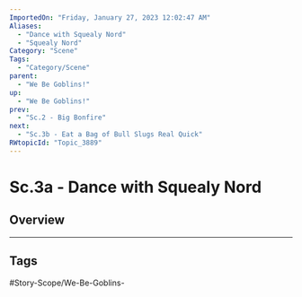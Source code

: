 ```yaml
---
ImportedOn: "Friday, January 27, 2023 12:02:47 AM"
Aliases:
  - "Dance with Squealy Nord"
  - "Squealy Nord"
Category: "Scene"
Tags:
  - "Category/Scene"
parent:
  - "We Be Goblins!"
up:
  - "We Be Goblins!"
prev:
  - "Sc.2 - Big Bonfire"
next:
  - "Sc.3b - Eat a Bag of Bull Slugs Real Quick"
RWtopicId: "Topic_3889"
---
```

# Sc.3a - Dance with Squealy Nord
## Overview

---
## Tags
#Story-Scope/We-Be-Goblins-

